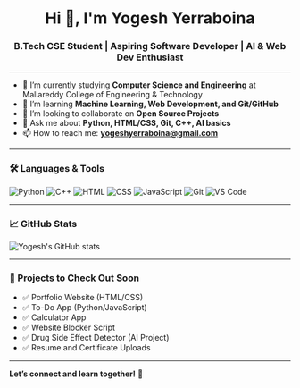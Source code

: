 <h1 align="center">Hi 👋, I'm Yogesh Yerraboina</h1>
<h3 align="center">B.Tech CSE Student | Aspiring Software Developer | AI & Web Dev Enthusiast</h3>

---

- 🔭 I’m currently studying **Computer Science and Engineering** at Mallareddy College of Engineering & Technology
- 🌱 I’m learning **Machine Learning, Web Development, and Git/GitHub**
- 👯 I’m looking to collaborate on **Open Source Projects**
- 💬 Ask me about **Python, HTML/CSS, Git, C++, AI basics**
- 📫 How to reach me: **yogeshyerraboina@gmail.com**

---

### 🛠️ Languages & Tools

![Python](https://img.shields.io/badge/-Python-3776AB?style=flat&logo=python&logoColor=white)
![C++](https://img.shields.io/badge/-C++-00599C?style=flat&logo=c%2B%2B&logoColor=white)
![HTML](https://img.shields.io/badge/-HTML5-E34F26?style=flat&logo=html5&logoColor=white)
![CSS](https://img.shields.io/badge/-CSS3-1572B6?style=flat&logo=css3)
![JavaScript](https://img.shields.io/badge/-JavaScript-F7DF1E?style=flat&logo=javascript&logoColor=black)
![Git](https://img.shields.io/badge/-Git-F05032?style=flat&logo=git&logoColor=white)
![VS Code](https://img.shields.io/badge/-VS%20Code-007ACC?style=flat&logo=visual-studio-code)

---

### 📈 GitHub Stats

![Yogesh's GitHub stats](https://github-readme-stats.vercel.app/api?username=Yogesh&show_icons=true&theme=github_dark)


---

### 🚀 Projects to Check Out Soon

- ✅ Portfolio Website (HTML/CSS)
- ✅ To-Do App (Python/JavaScript)
- ✅ Calculator App
- ✅ Website Blocker Script
- ✅ Drug Side Effect Detector (AI Project)
- ✅ Resume and Certificate Uploads

---

**Let’s connect and learn together!** 🤝
